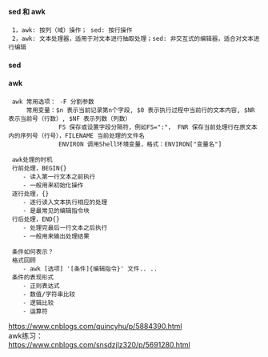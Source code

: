 #### sed 和 awk
     1，awk: 按列（域）操作； sed: 按行操作
     2，awk: 文本处理器，适用于对文本进行抽取处理；sed: 非交互式的编辑器，适合对文本进行编辑
#### sed

#### awk
     awk 常用选项： -F 分割参数
         常用变量：$n 表示当前记录第n个字段, $0 表示执行过程中当前行的文本内容, $NR 表示当前号（行数）, $NF 表示列数（列数）
                  FS 保存或设置字段分隔符，例如FS=":"， FNR 保存当前处理行在原文本内的序列号（行号），FILENAME 当前处理的文件名
                  ENVIRON 调用Shell环境变量，格式：ENVIRON["变量名"]
                  
     awk处理的时机
     行前处理，BEGIN{}
        - 读入第一行文本之前执行
        - 一般用来初始化操作
     逐行处理，{}
        - 逐行读入文本执行相应的处理
        - 是最常见的编辑指令块
     行后处理，END{}
        - 处理完最后一行文本之后执行
        - 一般用来输出处理结果
        
     条件如何表示？
     格式回顾
        - awk [选项] '[条件]{编辑指令}' 文件.. ..
     条件的表现形式
        - 正则表达式
        - 数值/字符串比较
        - 逻辑比较
        - 运算符
https://www.cnblogs.com/quincyhu/p/5884390.html</br>
awk练习：</br>
https://www.cnblogs.com/snsdzjlz320/p/5691280.html</br>
